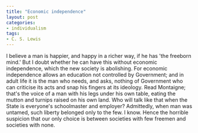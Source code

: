 ```yaml
---
title: "Economic independence"
layout: post
categories:
- individualism
tags:
- C. S. Lewis
---
```


I believe a man is happier, and happy in a richer way, if he has 'the freeborn mind.' But I doubt whether he can have this without economic independence, which the new society is abolishing. For economic independence allows an education not controlled by Government; and in adult life it is the man who needs, and asks, nothing of Government who can criticise its acts and snap his fingers at its ideology. Read Montaigne; that's the voice of a man with his legs under his own table, eating the mutton and turnips raised on his own land. Who will talk like that when the State is everyone's schoolmaster and employer? Admittedly, when man was untamed, such liberty belonged only to the few. I know. Hence the horrible suspicion that our only choice is between societies with few freemen and societies with none.